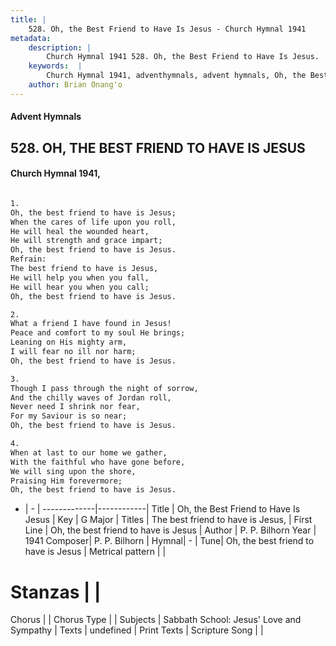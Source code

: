 ```yaml
---
title: |
    528. Oh, the Best Friend to Have Is Jesus - Church Hymnal 1941
metadata:
    description: |
        Church Hymnal 1941 528. Oh, the Best Friend to Have Is Jesus.  Oh, the best friend to have is Jesus;  When the cares of life upon you roll,  He will heal the wounded heart,  He will strength and grace impart;  Oh, the best friend to have is Jesus.  
    keywords:  |
        Church Hymnal 1941, adventhymnals, advent hymnals, Oh, the Best Friend to Have Is Jesus, Oh,  the best friend to have is Jesus. The best friend to have is Jesus, 
    author: Brian Onang'o
---
```


#### Advent Hymnals
## 528. OH, THE BEST FRIEND TO HAVE IS JESUS
####  Church Hymnal 1941,

```txt

1.
Oh, the best friend to have is Jesus; 
When the cares of life upon you roll, 
He will heal the wounded heart, 
He will strength and grace impart; 
Oh, the best friend to have is Jesus. 
Refrain:
The best friend to have is Jesus, 
He will help you when you fall, 
He will hear you when you call; 
Oh, the best friend to have is Jesus. 

2.
What a friend I have found in Jesus! 
Peace and comfort to my soul He brings; 
Leaning on His mighty arm, 
I will fear no ill nor harm; 
Oh, the best friend to have is Jesus. 

3.
Though I pass through the night of sorrow, 
And the chilly waves of Jordan roll, 
Never need I shrink nor fear, 
For my Saviour is so near; 
Oh, the best friend to have is Jesus. 

4.
When at last to our home we gather, 
With the faithful who have gone before, 
We will sing upon the shore, 
Praising Him forevermore; 
Oh, the best friend to have is Jesus.

```

- |   -  |
-------------|------------|
Title | Oh, the Best Friend to Have Is Jesus |
Key | G Major |
Titles | The best friend to have is Jesus,  |
First Line | Oh,  the best friend to have is Jesus |
Author | P. P. Bilhorn
Year | 1941
Composer| P. P. Bilhorn |
Hymnal|  - |
Tune| Oh, the best friend to have is Jesus |
Metrical pattern | |
# Stanzas |  |
Chorus |  |
Chorus Type |  |
Subjects | Sabbath School: Jesus' Love and Sympathy |
Texts | undefined |
Print Texts | 
Scripture Song |  |
    
